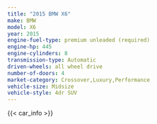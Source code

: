 ```yaml
---
title: "2015 BMW X6"
make: BMW
model: X6
year: 2015
engine-fuel-type: premium unleaded (required)
engine-hp: 445
engine-cylinders: 8
transmission-type: Automatic
driven-wheels: all wheel drive
number-of-doors: 4
market-category: Crossover,Luxury,Performance
vehicle-size: Midsize
vehicle-style: 4dr SUV
---
```


{{< car_info >}}
